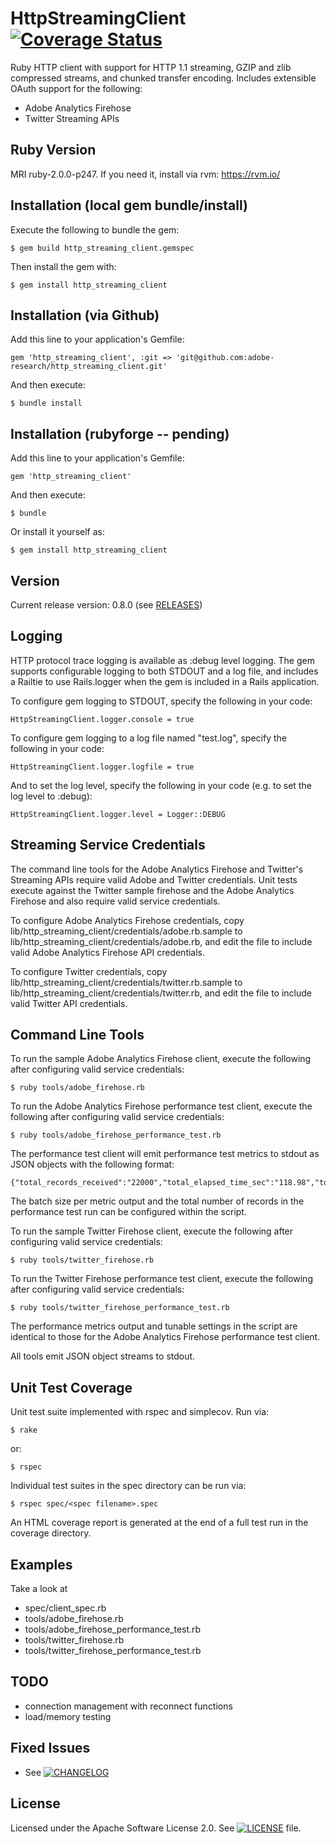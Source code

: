 # HttpStreamingClient [![Coverage Status](https://coveralls.io/repos/adobe-research/http_streaming_client/badge.png)](https://coveralls.io/r/adobe-research/http_streaming_client)

Ruby HTTP client with support for HTTP 1.1 streaming, GZIP and zlib compressed streams, and chunked transfer encoding. Includes extensible OAuth support for the following:

* Adobe Analytics Firehose
* Twitter Streaming APIs

## Ruby Version

MRI ruby-2.0.0-p247. If you need it, install via rvm: https://rvm.io/

## Installation (local gem bundle/install)

Execute the following to bundle the gem:

    $ gem build http_streaming_client.gemspec

Then install the gem with:

    $ gem install http_streaming_client

## Installation (via Github)

Add this line to your application's Gemfile:

    gem 'http_streaming_client', :git => 'git@github.com:adobe-research/http_streaming_client.git'

And then execute:

    $ bundle install

## Installation (rubyforge -- pending)

Add this line to your application's Gemfile:

    gem 'http_streaming_client'

And then execute:

    $ bundle

Or install it yourself as:

    $ gem install http_streaming_client

## Version

Current release version: 0.8.0 (see <a href="https://github.com/adobe-research/http_streaming_client/releases">RELEASES</a>)

## Logging

HTTP protocol trace logging is available as :debug level logging. The gem supports configurable logging to both STDOUT and a log file, and includes a Railtie to use Rails.logger when the gem is included in a Rails application.

To configure gem logging to STDOUT, specify the following in your code:

    HttpStreamingClient.logger.console = true

To configure gem logging to a log file named "test.log", specify the following in your code:

    HttpStreamingClient.logger.logfile = true

And to set the log level, specify the following in your code (e.g. to set the log level to :debug):

    HttpStreamingClient.logger.level = Logger::DEBUG

## Streaming Service Credentials

The command line tools for the Adobe Analytics Firehose and Twitter's Streaming APIs require valid Adobe and Twitter credentials. Unit tests execute against the Twitter sample firehose and the Adobe Analytics Firehose and also require valid service credentials.

To configure Adobe Analytics Firehose credentials, copy lib/http_streaming_client/credentials/adobe.rb.sample to lib/http_streaming_client/credentials/adobe.rb, and edit the file to include valid Adobe Analytics Firehose API credentials.

To configure Twitter credentials, copy lib/http_streaming_client/credentials/twitter.rb.sample to lib/http_streaming_client/credentials/twitter.rb, and edit the file to include valid Twitter API credentials.

## Command Line Tools

To run the sample Adobe Analytics Firehose client, execute the following after configuring valid service credentials:

    $ ruby tools/adobe_firehose.rb

To run the Adobe Analytics Firehose performance test client, execute the following after configuring valid service credentials:

    $ ruby tools/adobe_firehose_performance_test.rb

The performance test client will emit performance test metrics to stdout as JSON objects with the following format:

    {"total_records_received":"22000","total_elapsed_time_sec":"118.98","total_records_per_sec":"184.9","total_kbytes_per_sec":"307.5","interval_records_received":1000,"interval_elapsed_time_sec":"5.0","interval_records_per_sec":"200.15","interval_kbytes_per_sec":"331.89"}

The batch size per metric output and the total number of records in the performance test run can be configured within the script.

To run the sample Twitter Firehose client, execute the following after configuring valid service credentials:

    $ ruby tools/twitter_firehose.rb

To run the Twitter Firehose performance test client, execute the following after configuring valid service credentials:

    $ ruby tools/twitter_firehose_performance_test.rb

The performance metrics output and tunable settings in the script are identical to those for the Adobe Analytics Firehose performance test client.

All tools emit JSON object streams to stdout.

## Unit Test Coverage

Unit test suite implemented with rspec and simplecov. Run via:

    $ rake
or:

    $ rspec

Individual test suites in the spec directory can be run via:

    $ rspec spec/<spec filename>.spec

An HTML coverage report is generated at the end of a full test run in the coverage directory.

## Examples

Take a look at

* spec/client_spec.rb
* tools/adobe_firehose.rb
* tools/adobe_firehose_performance_test.rb
* tools/twitter_firehose.rb
* tools/twitter_firehose_performance_test.rb

## TODO

* connection management with reconnect functions
* load/memory testing

## Fixed Issues

* See [![CHANGELOG](CHANGELOG)](CHANGELOG)

## License

Licensed under the Apache Software License 2.0. See [![LICENSE](LICENSE)](LICENSE) file.
